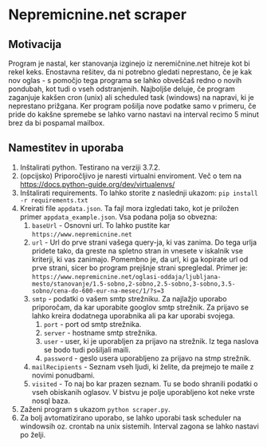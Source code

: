 # Nepremicnine.net scraper

## Motivacija
Program je nastal, ker stanovanja izginejo iz neremičnine.net hitreje kot bi rekel keks. Enostavna rešitev, 
da ni potrebno gledati neprestano, če je kak nov oglas - s pomočjo tega programa se lahko obveščaš redno o 
novih pondubah, kot tudi o vseh odstranjenih. Najboljše deluje, če program zaganjuje kakšen cron (unix) ali scheduled 
task (windows) na 
napravi, ki je neprestano prižgana. Ker program pošilja nove podatke samo v primeru, če pride do kakšne
spremebe se lahko varno nastavi na interval recimo 5 minut brez da bi pospamal mailbox.

## Namestitev in uporaba
1. Inštalirati python. Testirano na verziji 3.7.2.
2. (opcijsko) Priporočljivo je naresti virtualni enviroment. Več o tem na https://docs.python-guide.org/dev/virtualenvs/
3. Inštalirati requirements. To lahko storite z naslednji ukazom: `pip install -r requirements.txt`
4. Kreirati file `appdata.json`. Ta fajl mora izgledati tako, kot je priložen primer `appdata_example.json`.
Vsa podana polja so obvezna:
    1. `baseUrl` - Osnovni url. To lahko pustite kar `https://www.nepremicnine.net`
    2. `url` - Url do prve strani vašega query-ja, ki vas zanima. Do tega urlja pridete tako, da greste na spletno 
    stran in vnesete v iskalnik vse kriterji, ki vas zanimajo. Pomembno je, da url, ki ga kopirate url od prve 
    strani, sicer bo program prejšnje strani spregledal. Primer je:
    `https://www.nepremicnine.net/oglasi-oddaja/ljubljana-mesto/stanovanje/1.5-sobno,2-sobno,2.5-sobno,3-sobno,3.5-sobno/cena-do-600-eur-na-mesec/1/?s=3`
    3. `smtp` - podatki o vašem smtp strežniku. Za najlažjo uporabo priporočam, da kar uporabite googlov smtp 
    strežnik. Za prijavo se lahko kreira dodatnega uporabnika ali pa kar uporabi svojega.
        1. `port` - port od smtp strežnika.
        2. `server` - hostname smtp strežnika.
        3. `user` - user, ki je uporabljen za prijavo na strežnik. Iz tega naslova se bodo tudi pošiljali maili.
        4. `password` - geslo usera uporabljeno za prijavo na stmp strežnik.
    4. `mailRecipients` - Seznam vseh ljudi, ki želite, da prejmejo te maile z novimi ponudbami.
    5. `visited` - To naj bo kar prazen seznam. Tu se bodo shranili podatki o vseh obiskanih oglasov. V bistvu je 
    polje uporabljeno kot neke vrste nosql baza.
5. Zaženi program s ukazom `python scraper.py`.
6. Za bolj avtomatizirano uporabo, se lahko uporabi task scheduler na windowsih oz. crontab na unix sistemih. 
Interval zagona se lahko nastavi po želji.

